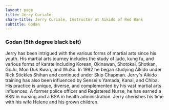 ```yaml
---
layout: page
title: Jerry Curiale
share-title: Jerry Curiale, Instructor at Aikido of Red Bank
subtitle: Godan
---
```


### Godan (5th degree black belt)

Jerry has been intrigued with the various forms of martial arts since his youth. His martial arts journey includes the study of judo, kung fu, and various forms of karate including Korean, Okinawan, Shotokai, Shotkan, GoJu, Moo Duk Kwan, and WuSu. In 1992 he began studying Aikido under Rick Stickles Shihan and continued under Skip Chapman. Jerry's Aikido training has also been influenced by Sensei's Yamada, Kanai, and Chiba. His practice is unique, diverse, and complemented by his vast martial arts influences. A former police officer and Registered Nurse, he has earned a BSN in nursing and a BSA in health administration. Jerry cherishes his time with his wife Helene and his grown children. 
 